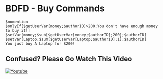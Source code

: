 # BDFD - Buy Commands

```
$nomention
$onlyIf[$getUserVar[money;$authorID]>200;You don't have enough money to buy it!]
$setVar[money;$sub[$getUserVar[money;$authorID];200];$authorID]
$setVar[Laptop;$sum[$getUserVar[Laptop;$authorID];1];$authorID]
You just buy A Laptop for $200!
```

## Confused? Please Go Watch This Video
[![Youtube](https://img.shields.io/badge/YouTube-FF0000?style=for-the-badge&logo=youtube&logoColor=white)](https://www.youtube.com/channel/UCzmk62UFOAcHxWshM1LNgFw)
